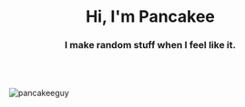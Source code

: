 <h1 align="center">Hi, I'm Pancakee</h1>
<h3 align="center">I make random stuff when I feel like it.</h3>

<br>
<br>

<p>&nbsp;<img align="center" src="https://github-readme-stats.vercel.app/api?username=pancakeeguy&show_icons=true&locale=en" alt="pancakeeguy" /></p>
